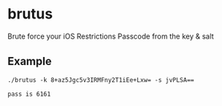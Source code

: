 # brutus
Brute force your iOS Restrictions Passcode from the key &amp; salt

## Example

`./brutus -k 8+az5Jgc5v3IRMFny2T1iEe+Lxw= -s jvPLSA==`

`pass is 6161`
